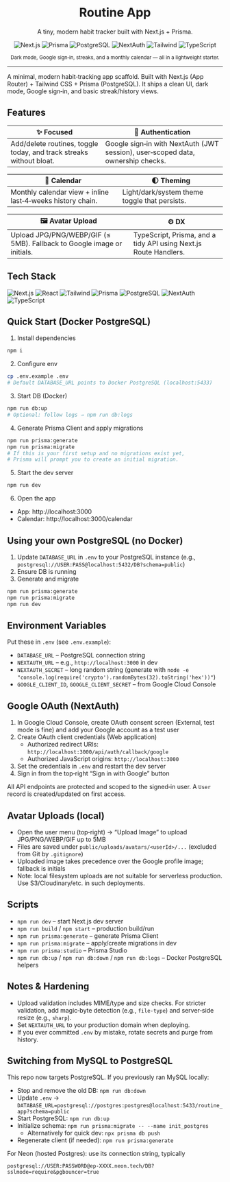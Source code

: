 <div align="center">

  <h1>Routine App</h1>
  <p>A tiny, modern habit tracker built with Next.js + Prisma.</p>

  <p>
    <img alt="Next.js" src="https://img.shields.io/badge/Next.js-14-black?logo=nextdotjs" />
    <img alt="Prisma" src="https://img.shields.io/badge/Prisma-ORM-2D3748?logo=prisma" />
    <img alt="PostgreSQL" src="https://img.shields.io/badge/DB-PostgreSQL-336791?logo=postgresql&logoColor=white" />
    <img alt="NextAuth" src="https://img.shields.io/badge/Auth-NextAuth-3C3C3C?logo=auth0&logoColor=white" />
    <img alt="Tailwind" src="https://img.shields.io/badge/Tailwind-CSS-38B2AC?logo=tailwindcss&logoColor=white" />
    <img alt="TypeScript" src="https://img.shields.io/badge/TypeScript-5.x-3178C6?logo=typescript&logoColor=white" />
  </p>

  <p>
    <sub>Dark mode, Google sign‑in, streaks, and a monthly calendar — all in a lightweight starter.</sub>
  </p>

</div>

---

A minimal, modern habit‑tracking app scaffold. Built with Next.js (App Router) + Tailwind CSS + Prisma (PostgreSQL). It ships a clean UI, dark mode, Google sign‑in, and basic streak/history views.

## Features

| ✨ Focused | 🔐 Authentication |
| --- | --- |
| Add/delete routines, toggle today, and track streaks without bloat. | Google sign‑in with NextAuth (JWT session), user‑scoped data, ownership checks. |

| 📅 Calendar | 🌓 Theming |
| --- | --- |
| Monthly calendar view + inline last‑4‑weeks history chain. | Light/dark/system theme toggle that persists. |

| 🖼️ Avatar Upload | ⚙️ DX |
| --- | --- |
| Upload JPG/PNG/WEBP/GIF (≤ 5MB). Fallback to Google image or initials. | TypeScript, Prisma, and a tidy API using Next.js Route Handlers. |

## Tech Stack

<p>
  <img alt="Next.js" src="https://img.shields.io/badge/Next.js-14-black?logo=nextdotjs" />
  <img alt="React" src="https://img.shields.io/badge/React-18-20232A?logo=react&logoColor=61DAFB" />
  <img alt="Tailwind" src="https://img.shields.io/badge/Tailwind-CSS-38B2AC?logo=tailwindcss&logoColor=white" />
  <img alt="Prisma" src="https://img.shields.io/badge/Prisma-ORM-2D3748?logo=prisma" />
  <img alt="PostgreSQL" src="https://img.shields.io/badge/PostgreSQL-16-336791?logo=postgresql&logoColor=white" />
  <img alt="NextAuth" src="https://img.shields.io/badge/NextAuth-v4-3C3C3C?logo=auth0&logoColor=white" />
  <img alt="TypeScript" src="https://img.shields.io/badge/TypeScript-5.x-3178C6?logo=typescript&logoColor=white" />
</p>

## Quick Start (Docker PostgreSQL)

1) Install dependencies

```bash
npm i
```

2) Configure env

```bash
cp .env.example .env
# Default DATABASE_URL points to Docker PostgreSQL (localhost:5433)
```

3) Start DB (Docker)

```bash
npm run db:up
# Optional: follow logs → npm run db:logs
```

4) Generate Prisma Client and apply migrations

```bash
npm run prisma:generate
npm run prisma:migrate
# If this is your first setup and no migrations exist yet,
# Prisma will prompt you to create an initial migration.
```

5) Start the dev server

```bash
npm run dev
```

6) Open the app

- App: http://localhost:3000
- Calendar: http://localhost:3000/calendar

## Using your own PostgreSQL (no Docker)

1) Update `DATABASE_URL` in `.env` to your PostgreSQL instance (e.g., `postgresql://USER:PASS@localhost:5432/DB?schema=public`)
2) Ensure DB is running
3) Generate and migrate

```bash
npm run prisma:generate
npm run prisma:migrate
npm run dev
```

## Environment Variables

Put these in `.env` (see `.env.example`):

- `DATABASE_URL` – PostgreSQL connection string
- `NEXTAUTH_URL` – e.g., `http://localhost:3000` in dev
- `NEXTAUTH_SECRET` – long random string (generate with `node -e "console.log(require('crypto').randomBytes(32).toString('hex'))"`)
- `GOOGLE_CLIENT_ID`, `GOOGLE_CLIENT_SECRET` – from Google Cloud Console

## Google OAuth (NextAuth)

1) In Google Cloud Console, create OAuth consent screen (External, test mode is fine) and add your Google account as a test user
2) Create OAuth client credentials (Web application)
   - Authorized redirect URIs: `http://localhost:3000/api/auth/callback/google`
   - Authorized JavaScript origins: `http://localhost:3000`
3) Set the credentials in `.env` and restart the dev server
4) Sign in from the top‑right “Sign in with Google” button

All API endpoints are protected and scoped to the signed‑in user. A `User` record is created/updated on first access.

## Avatar Uploads (local)

- Open the user menu (top‑right) → “Upload Image” to upload JPG/PNG/WEBP/GIF up to 5MB
- Files are saved under `public/uploads/avatars/<userId>/...` (excluded from Git by `.gitignore`)
- Uploaded image takes precedence over the Google profile image; fallback is initials
- Note: local filesystem uploads are not suitable for serverless production. Use S3/Cloudinary/etc. in such deployments.

## Scripts

- `npm run dev` – start Next.js dev server
- `npm run build` / `npm start` – production build/run
- `npm run prisma:generate` – generate Prisma Client
- `npm run prisma:migrate` – apply/create migrations in dev
- `npm run prisma:studio` – Prisma Studio
- `npm run db:up` / `npm run db:down` / `npm run db:logs` – Docker PostgreSQL helpers

## Notes & Hardening

- Upload validation includes MIME/type and size checks. For stricter validation, add magic‑byte detection (e.g., `file-type`) and server‑side resize (e.g., `sharp`).
- Set `NEXTAUTH_URL` to your production domain when deploying.
- If you ever committed `.env` by mistake, rotate secrets and purge from history.

## Switching from MySQL to PostgreSQL

This repo now targets PostgreSQL. If you previously ran MySQL locally:

- Stop and remove the old DB: `npm run db:down`
- Update `.env` → `DATABASE_URL=postgresql://postgres:postgres@localhost:5433/routine_app?schema=public`
- Start PostgreSQL: `npm run db:up`
- Initialize schema: `npm run prisma:migrate -- --name init_postgres`
  - Alternatively for quick dev: `npx prisma db push`
- Regenerate client (if needed): `npm run prisma:generate`

For Neon (hosted Postgres): use its connection string, typically

```
postgresql://USER:PASSWORD@ep-XXXX.neon.tech/DB?sslmode=require&pgbouncer=true
```
